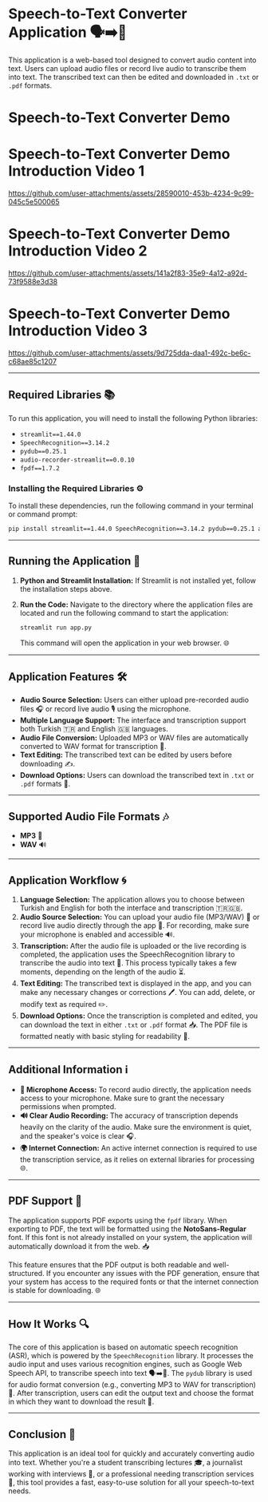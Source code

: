 # Speech-to-Text Converter Application 🗣️➡️📝

This application is a web-based tool designed to convert audio content into text. Users can upload audio files or record live audio to transcribe them into text. The transcribed text can then be edited and downloaded in `.txt` or `.pdf` formats. 

# Speech-to-Text Converter Demo

# Speech-to-Text Converter Demo Introduction Video 1
https://github.com/user-attachments/assets/28590010-453b-4234-9c99-045c5e500065

# Speech-to-Text Converter Demo Introduction Video 2
https://github.com/user-attachments/assets/141a2f83-35e9-4a12-a92d-73f9588e3d38

# Speech-to-Text Converter Demo Introduction Video 3
https://github.com/user-attachments/assets/9d725dda-daa1-492c-be6c-c68ae85c1207

---

## Required Libraries 📚

To run this application, you will need to install the following Python libraries:

- `streamlit==1.44.0`
- `SpeechRecognition==3.14.2`
- `pydub==0.25.1`
- `audio-recorder-streamlit==0.0.10`
- `fpdf==1.7.2`

### Installing the Required Libraries ⚙️

To install these dependencies, run the following command in your terminal or command prompt:

```bash
pip install streamlit==1.44.0 SpeechRecognition==3.14.2 pydub==0.25.1 audio-recorder-streamlit==0.0.10 fpdf==1.7.2
```

---

## Running the Application 🚀

1. **Python and Streamlit Installation:** If Streamlit is not installed yet, follow the installation steps above.
2. **Run the Code:** Navigate to the directory where the application files are located and run the following command to start the application:

   ```bash
   streamlit run app.py
   ```

   This command will open the application in your web browser. 🌐

---

## Application Features 🛠️

- **Audio Source Selection:** Users can either upload pre-recorded audio files 🎧 or record live audio 🎙️ using the microphone.
- **Multiple Language Support:** The interface and transcription support both Turkish 🇹🇷 and English 🇬🇧 languages.
- **Audio File Conversion:** Uploaded MP3 or WAV files are automatically converted to WAV format for transcription 🔄.
- **Text Editing:** The transcribed text can be edited by users before downloading ✍️.
- **Download Options:** Users can download the transcribed text in `.txt` or `.pdf` formats 💾.

---

## Supported Audio File Formats 🎶

- **MP3** 🎵
- **WAV** 🔊

---

## Application Workflow 🌀

1. **Language Selection:** The application allows you to choose between Turkish and English for both the interface and transcription 🇹🇷🇬🇧.
2. **Audio Source Selection:** You can upload your audio file (MP3/WAV) 📂 or record live audio directly through the app 🎤. For recording, make sure your microphone is enabled and accessible 🔊.
3. **Transcription:** After the audio file is uploaded or the live recording is completed, the application uses the SpeechRecognition library to transcribe the audio into text 📝. This process typically takes a few moments, depending on the length of the audio ⏳.
4. **Text Editing:** The transcribed text is displayed in the app, and you can make any necessary changes or corrections 🖊️. You can add, delete, or modify text as required ✏️.
5. **Download Options:** Once the transcription is completed and edited, you can download the text in either `.txt` or `.pdf` format 📥. The PDF file is formatted neatly with basic styling for readability 📄.

---

## Additional Information ℹ️

- **🎤 Microphone Access:** To record audio directly, the application needs access to your microphone. Make sure to grant the necessary permissions when prompted.
- **🔊 Clear Audio Recording:** The accuracy of transcription depends heavily on the clarity of the audio. Make sure the environment is quiet, and the speaker's voice is clear 🎧.
- **🌍 Internet Connection:** An active internet connection is required to use the transcription service, as it relies on external libraries for processing 🌐.

---

## PDF Support 📑

The application supports PDF exports using the `fpdf` library. When exporting to PDF, the text will be formatted using the **NotoSans-Regular** font. If this font is not already installed on your system, the application will automatically download it from the web. 📥

This feature ensures that the PDF output is both readable and well-structured. If you encounter any issues with the PDF generation, ensure that your system has access to the required fonts or that the internet connection is stable for downloading. 🌐

---

## How It Works 🔍

The core of this application is based on automatic speech recognition (ASR), which is powered by the `SpeechRecognition` library. It processes the audio input and uses various recognition engines, such as Google Web Speech API, to transcribe speech into text 🗣️➡️📝. The `pydub` library is used for audio format conversion (e.g., converting MP3 to WAV for transcription) 🔄. After transcription, users can edit the output text and choose the format in which they want to download the result 💾.

---

## Conclusion 🎉

This application is an ideal tool for quickly and accurately converting audio into text. Whether you're a student transcribing lectures 🎓, a journalist working with interviews 📰, or a professional needing transcription services 💼, this tool provides a fast, easy-to-use solution for all your speech-to-text needs.

